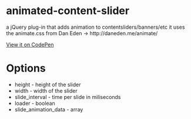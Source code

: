 animated-content-slider
=======================
<p>a jQuery plug-in that adds animation to contentsliders/banners/etc
it uses the animate.css from Dan Eden -> http://daneden.me/animate/ </p>

<a href="http://cdpn.io/BxnhF">View it on CodePen</a>



<h1>Options</h1>
<ul>
	<li>height - height of the slider</li>
	<li>width - width of the slider</li>
	<li>slide_interval - time per slide in miliseconds</li>
	<li>loader - boolean</li>
	<li>slide_animation_data - array</li>
</ul>
